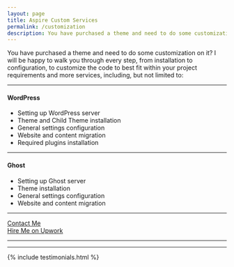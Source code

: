 ```yaml
---
layout: page
title: Aspire Custom Services
permalink: /customization
description: You have purchased a theme and need to do some customization on it? I will be happy to walk you through every step, from installation to configuration, to customize the code to best fit within your project requirements and more services.
---
```


You have purchased a theme and need to do some customization on it? I will be happy to walk you through every step, from installation to configuration, to customize the code to best fit within your project requirements and more services, including, but not limited to:

---

#### WordPress

* Setting up WordPress server
* Theme and Child Theme installation
* General settings configuration
* Website and content migration
* Required plugins installation

---

#### Ghost

* Setting up Ghost server
* Theme installation
* General settings configuration
* Website and content migration

---

<div class='o-grid'>
  <div class='o-grid__col o-grid__col--2-4'>
    <a href='{{ site.mailto }}' class='c-btn c-btn--primary c-btn--full'>Contact Me</a>
  </div>
  <div class='o-grid__col o-grid__col--2-4'>
    <a href='{{ site.upwork }}' class='c-btn c-btn--secondary c-btn--full'>Hire Me on Upwork</a>
  </div>
</div>

---

<div class='o-grid'>
  <div class='o-grid__col'>
    <hr class='bare-top'>
  </div>
</div>

{% include testimonials.html %}